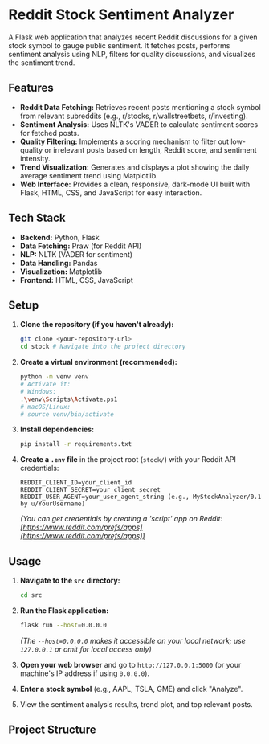 # Reddit Stock Sentiment Analyzer

A Flask web application that analyzes recent Reddit discussions for a given stock symbol to gauge public sentiment. It fetches posts, performs sentiment analysis using NLP, filters for quality discussions, and visualizes the sentiment trend.

## Features

*   **Reddit Data Fetching:** Retrieves recent posts mentioning a stock symbol from relevant subreddits (e.g., r/stocks, r/wallstreetbets, r/investing).
*   **Sentiment Analysis:** Uses NLTK's VADER to calculate sentiment scores for fetched posts.
*   **Quality Filtering:** Implements a scoring mechanism to filter out low-quality or irrelevant posts based on length, Reddit score, and sentiment intensity.
*   **Trend Visualization:** Generates and displays a plot showing the daily average sentiment trend using Matplotlib.
*   **Web Interface:** Provides a clean, responsive, dark-mode UI built with Flask, HTML, CSS, and JavaScript for easy interaction.

## Tech Stack

*   **Backend:** Python, Flask
*   **Data Fetching:** Praw (for Reddit API)
*   **NLP:** NLTK (VADER for sentiment)
*   **Data Handling:** Pandas
*   **Visualization:** Matplotlib
*   **Frontend:** HTML, CSS, JavaScript

## Setup

1.  **Clone the repository (if you haven't already):**
    ```bash
    git clone <your-repository-url>
    cd stock # Navigate into the project directory
    ```

2.  **Create a virtual environment (recommended):**
    ```bash
    python -m venv venv
    # Activate it:
    # Windows:
    .\venv\Scripts\Activate.ps1
    # macOS/Linux:
    # source venv/bin/activate
    ```

3.  **Install dependencies:**
    ```bash
    pip install -r requirements.txt
    ```

4.  **Create a `.env` file** in the project root (`stock/`) with your Reddit API credentials:
    ```dotenv
    REDDIT_CLIENT_ID=your_client_id
    REDDIT_CLIENT_SECRET=your_client_secret
    REDDIT_USER_AGENT=your_user_agent_string (e.g., MyStockAnalyzer/0.1 by u/YourUsername)
    ```
    *(You can get credentials by creating a 'script' app on Reddit: [https://www.reddit.com/prefs/apps](https://www.reddit.com/prefs/apps))*

## Usage

1.  **Navigate to the `src` directory:**
    ```bash
    cd src
    ```

2.  **Run the Flask application:**
    ```bash
    flask run --host=0.0.0.0
    ```
    *(The `--host=0.0.0.0` makes it accessible on your local network; use `127.0.0.1` or omit for local access only)*

3.  **Open your web browser** and go to `http://127.0.0.1:5000` (or your machine's IP address if using `0.0.0.0`).

4.  **Enter a stock symbol** (e.g., AAPL, TSLA, GME) and click "Analyze".

5.  View the sentiment analysis results, trend plot, and top relevant posts.

## Project Structure
